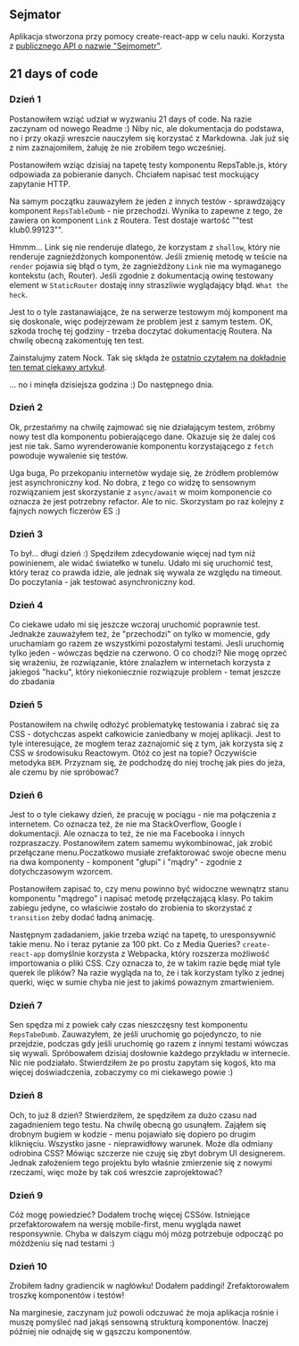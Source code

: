 ## Sejmator

Aplikacja stworzona przy pomocy create-react-app w celu nauki. Korzysta z [publicznego API o nazwie "Sejmometr"](https://mojepanstwo.pl/api/sejmometr).

## 21 days of code

### Dzień 1
Postanowiłem wziąć udział w wyzwaniu 21 days of code. Na razie zaczynam od nowego Readme :) Niby nic, ale dokumentacja do podstawa, no i przy okazji wreszcie nauczyłem się korzystać z Markdowna. Jak już się z nim zaznajomiłem, żałuję że nie zrobiłem tego wcześniej.

Postanowiłem wziąc dzisiaj na tapetę testy komponentu RepsTable.js, który odpowiada za pobieranie danych. Chciałem napisać test mockujący zapytanie HTTP. 

Na samym początku zauwazyłem że jeden z innych testów - sprawdzający komponent `RepsTableDumb` - nie przechodzi. Wynika to zapewne z tego, że zawiera on komponent `Link` z Routera. Test dostaje wartość ""<Link />test klub0.99123"".

Hmmm... Link się nie renderuje dlatego, że korzystam z `shallow`, który nie renderuje zagnieżdżonych komponentów. Jeśli zmienię metodę w teście na `render` pojawia się błąd o tym, że zagnieżdżony `Link` nie ma wymaganego kontekstu (ach, Router). Jeśli zgodnie z dokumentacją owinę testowany element w `StaticRouter` dostaję inny straszliwie wyglądający błąd. `What the heck`.

Jest to o tyle zastanawiające, że na serwerze testowym mój komponent ma się doskonale, więc podejrzewam że problem jest z samym testem. OK, szkoda trochę tej godziny - trzeba doczytać dokumentację Routera. Na chwilę obecną zakomentuję ten test.

Zainstalujmy zatem Nock. Tak się skłąda że [ostatnio czytałem na dokładnie ten temat ciekawy artykuł](https://tech.travelaudience.com/how-to-test-asynchronous-data-fetching-on-a-react-component-ff2ee7433d71).

... no i minęła dzisiejsza godzina :) Do następnego dnia.

### Dzień 2

Ok, przestańmy na chwilę zajmować się nie działającym testem, zróbmy nowy test dla komponentu pobierającego dane. Okazuje się że dalej coś jest nie tak. Samo wyrenderowanie komponentu korzystającego z `fetch` powoduje wywalenie się testów. 

Uga buga, Po przekopaniu internetów wydaje się, że źródłem problemów jest asynchroniczny kod. No dobra, z tego co widzę to sensownym rozwiązaniem jest skorzystanie z `async/await` w moim komponencie co oznacza że jest potrzebny refactor. Ale to nic.  Skorzystam po raz kolejny z fajnych nowych ficzerów ES :)

### Dzień 3

To był... długi dzień :) Spędziłem zdecydowanie więcej nad tym niż powinienem, ale widać światełko w tunelu. Udało mi się uruchomić test, który teraz co prawda idzie, ale jednak się wywala ze względu na timeout. Do poczytania - jak testować asynchroniczny kod.

### Dzień 4

Co ciekawe udało mi się jeszcze wczoraj uruchomić poprawnie test. Jednakże zauważyłem też, że "przechodzi" on tylko w momencie, gdy uruchamiam go razem ze wszystkimi pozostałymi testami. Jesli uruchomię tylko jeden - wówczas będzie na czerwono. O co chodzi? Nie mogę oprzeć się wrażeniu, że rozwiązanie, które znalazłem w internetach korzysta z jakiegoś "hacku", który niekoniecznie rozwiązuje problem - temat jeszcze do zbadania

### Dzień 5
Postanowiłem na chwilę odłożyć problematykę testowania i zabrać się za CSS - dotychczas aspekt całkowicie zaniedbany w mojej aplikacji. Jest to tyle interesujące, że mogłem teraz zaznajomić się z tym, jak korzysta się z CSS w środowisuku Reactowym. Otóż co jest na topie? Oczywiście metodyka `BEM`. Przyznam się, że podchodzę do niej trochę jak pies do jeża, ale czemu by nie spróbować?

### Dzień 6
Jest to o tyle ciekawy dzień, że pracuję w pociągu - nie ma połączenia z internetem. Co oznacza też, że nie ma StackOverflow, Google i dokumentacji. Ale oznacza to też, że nie ma Facebooka i innych rozpraszaczy. Postanowiłem zatem samemu wykombinować, jak zrobić przełączane menu.Poczatkowo musiałe zrefaktorować swoje obecne menu na dwa komponenty - komponent "głupi" i "mądry" - zgodnie z dotychczasowym wzorcem.

Postanowiłem zapisać to, czy menu powinno być widoczne wewnątrz stanu komponentu "mądrego" i napisać metodę przełączającą klasy. Po takim zabiegu jedyne, co właściwie zostało do zrobienia to skorzystać z `transition` żeby dodać ładną animację. 

Następnym zadadaniem, jakie trzeba wziąć na tapetę, to uresponsywnić takie menu. No i teraz pytanie za 100 pkt. Co z Media Queries? `create-react-app` domyślnie korzysta z Webpacka, który rozszerza możliwość importowania o pliki CSS. Czy oznacza to, że w takim razie będę miał tyle querek ile plików? Na razie wygląda na to, że i tak korzystam tylko z jednej querki, więc w sumie chyba nie jest to jakimś powaznym zmartwieniem.

### Dzień 7

Sen spędza mi z powiek cały czas nieszczęsny test komponentu `RepsTabeDumb`. Zauwazyłem, że jeśli uruchomię go pojedynczo, to nie przejdzie, podczas gdy jeśli uruchomię go razem z innymi testami wówczas się wywali. Spróbowałem dzisiaj dosłownie każdego przykładu w internecie. Nic nie podziałało. Stwierdziłem że po prostu zapytam się kogoś, kto ma więcej doświadczenia, zobaczymy co mi ciekawego powie :)

### Dzień 8

Och, to już 8 dzień? Stwierdziłem, że spędziłem za dużo czasu nad zagadnieniem tego testu. Na chwilę obecną go usunąłem. Zająłem się drobnym bugiem w kodzie - menu pojawiało się dopiero po drugim kliknięciu. Wszystko jasne - nieprawidłowy warunek. Może dla odmiany odrobina CSS? Mówiąc szczerze nie czuję się zbyt dobrym UI designerem. Jednak założeniem tego projektu było właśnie zmierzenie się z nowymi rzeczami, więc może by tak coś wreszcie zaprojektować?

### Dzień 9

Cóż mogę powiedzieć? Dodałem trochę więcej CSSów. Istniejące przefaktorowałem na wersję mobile-first, menu wygląda nawet responsywnie. Chyba w dalszym ciągu mój mózg potrzebuje odpocząć po móżdżeniu się nad testami :)

### Dzień 10

Zrobiłem ładny gradiencik w nagłówku! Dodałem paddingi! Zrefaktorowałem troszkę komponentów i testów!

Na marginesie, zaczynam już powoli odczuwać że moja aplikacja rośnie i muszę pomyśleć nad jakąś sensowną strukturą komponentów. Inaczej później nie odnajdę się w gąszczu komponentów.
